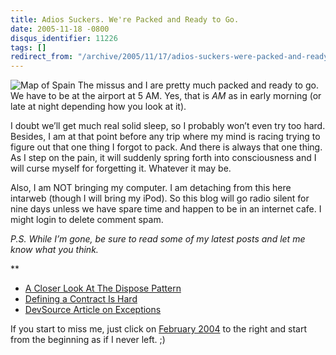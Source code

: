 ```yaml
---
title: Adios Suckers. We're Packed and Ready to Go.
date: 2005-11-18 -0800
disqus_identifier: 11226
tags: []
redirect_from: "/archive/2005/11/17/adios-suckers-were-packed-and-ready-to-go.aspx/"
---
```


![Map of Spain](https://haacked.com/images/MapSpain.jpg) The missus and I
are pretty much packed and ready to go. We have to be at the airport at
5 AM. Yes, that is *AM* as in early morning (or late at night depending
how you look at it).

I doubt we’ll get much real solid sleep, so I probably won’t even try
too hard. Besides, I am at that point before any trip where my mind is
racing trying to figure out that one thing I forgot to pack. And there
is always that one thing. As I step on the pain, it will suddenly spring
forth into consciousness and I will curse myself for forgetting it.
Whatever it may be.

Also, I am NOT bringing my computer. I am detaching from this here
intarweb (though I will bring my iPod). So this blog will go radio
silent for nine days unless we have spare time and happen to be in an
internet cafe. I might login to delete comment spam.

*P.S. While I’m gone, be sure to read some of my latest posts and let me
know what you think.*

**

-   [A Closer Look At The Dispose
    Pattern](/archive/2005//11/18/ACloserLookAtDisposePattern.aspx)
-   [Defining a Contract Is
    Hard](/archive/2005/11/17/DefiningAContractIsHard.aspx)
-   [DevSource Article on
    Exceptions](/archive/2005/11/17/DevSourceArticleOnExceptions.aspx)

If you start to miss me, just click on [February
2004](/archive/2004/02.aspx) to the right and start from the beginning
as if I never left. ;)

